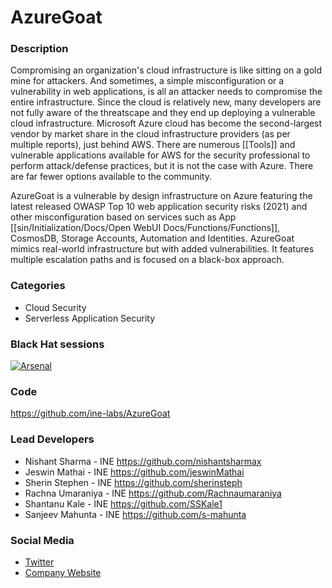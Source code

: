 # AzureGoat

### Description
Compromising an organization's cloud infrastructure is like sitting on a gold mine for attackers. And sometimes, a simple misconfiguration or a vulnerability in web applications, is all an attacker needs to compromise the entire infrastructure. Since the cloud is relatively new, many developers are not fully aware of the threatscape and they end up deploying a vulnerable cloud infrastructure. Microsoft Azure cloud has become the second-largest vendor by market share in the cloud infrastructure providers (as per multiple reports), just behind AWS. There are numerous [[Tools]] and vulnerable applications available for AWS for the security professional to perform attack/defense practices, but it is not the case with Azure. There are far fewer options available to the community.

AzureGoat is a vulnerable by design infrastructure on Azure featuring the latest released OWASP Top 10 web application security risks (2021) and other misconfiguration based on services such as App [[sin/Initialization/Docs/Open WebUI Docs/Functions/Functions]], CosmosDB, Storage Accounts, Automation and Identities. AzureGoat mimics real-world infrastructure but with added vulnerabilities. It features multiple escalation paths and is focused on a black-box approach.

### Categories
* Cloud Security
* Serverless Application Security

### Black Hat sessions
[![Arsenal](https://raw.githubusercontent.com/toolswatch/badges/master/arsenal/usa/2022.svg)](https://www.blackhat.com/us-22/arsenal/schedule/index.html#azuregoat--a-damn-vulnerable-azure-infrastructure-28000)

### Code
https://github.com/ine-labs/AzureGoat

### Lead Developers
* Nishant Sharma - INE https://github.com/nishantsharmax
* Jeswin Mathai - INE https://github.com/jeswinMathai
* Sherin Stephen - INE https://github.com/sherinsteph
* Rachna Umaraniya - INE https://github.com/Rachnaumaraniya
* Shantanu Kale - INE https://github.com/SSKale1
* Sanjeev Mahunta - INE https://github.com/s-mahunta

### Social Media
* [Twitter](https://twitter.com/ine)
* [Company Website](https://ine.com/)
